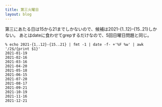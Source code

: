 ```yaml
---
title: 第三火曜日
layout: blog
---
```


第三にあたる日は15から21までしかないので、候補は2021-{1..12}-{15..21}しかない。
あとはdateに食わせてgrepするだけなので、5回日曜日問題と同じ。
```console
% echo 2021-{1..12}-{15..21} | fmt -1 | date -f- +'%F %w' | awk '/2$/{print $1}'
2021-01-19
2021-02-16
2021-03-16
2021-04-20
2021-05-18
2021-06-15
2021-07-20
2021-08-17
2021-09-21
2021-10-19
2021-11-16
2021-12-21
```
